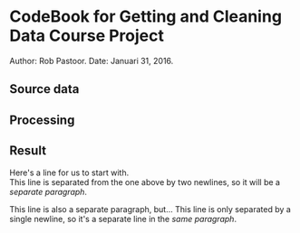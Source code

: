 # CodeBook for Getting and Cleaning Data Course Project 
Author: Rob Pastoor. 
Date:   Januari 31, 2016. 
## Source data
## Processing
## Result
Here's a line for us to start with.  
This line is separated from the one above by two newlines, so it will be a *separate paragraph*.  

This line is also a separate paragraph, but... 
This line is only separated by a single newline, so it's a separate line in the *same paragraph*.